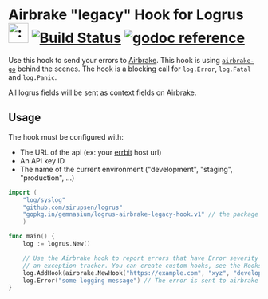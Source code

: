 # Airbrake "legacy" Hook for Logrus <img src="http://i.imgur.com/hTeVwmJ.png" width="40" height="40" alt=":walrus:" class="emoji" title=":walrus:" />&nbsp;[![Build Status](https://travis-ci.org/gemnasium/logrus-airbrake-legacy-hook.svg?branch=master)](https://travis-ci.org/gemnasium/logrus-airbrake-legacy-hook)&nbsp;[![godoc reference](https://godoc.org/github.com/gemnasium/logrus-airbrake-legacy-hook?status.png)](https://godoc.org/gopkg.in/gemnasium/logrus-airbrake-legacy-hook.v1)

Use this hook to send your errors to [Airbrake](https://airbrake.io/).
This hook is using [`airbrake-go`](https://github.com/tobi/airbrake-go) behind the scenes.
The hook is a blocking call for `log.Error`, `log.Fatal` and `log.Panic`.

All logrus fields will be sent as context fields on Airbrake.

## Usage

The hook must be configured with:

* The URL of the api (ex: your [errbit](https://github.com/errbit/errbit) host url)
* An API key ID
* The name of the current environment ("development", "staging", "production", ...)

```go
import (
    "log/syslog"
    "github.com/sirupsen/logrus"
    "gopkg.in/gemnasium/logrus-airbrake-legacy-hook.v1" // the package is named "aibrake"
    )

func main() {
    log := logrus.New()

    // Use the Airbrake hook to report errors that have Error severity or above to
    // an exception tracker. You can create custom hooks, see the Hooks section.
    log.AddHook(airbrake.NewHook("https://example.com", "xyz", "development"))
    log.Error("some logging message") // The error is sent to airbrake in background
}
```


